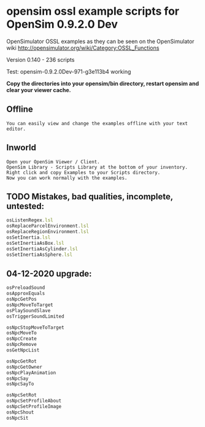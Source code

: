 # opensim ossl example scripts for OpenSim 0.9.2.0 Dev

OpenSimulator OSSL examples as they can be seen on the OpenSimulator wiki http://opensimulator.org/wiki/Category:OSSL_Functions

Version 0.140 - 236 scripts

Test: opensim-0.9.2.0Dev-971-g3e113b4 working

**Copy the directories into your opensim/bin directory, restart opensim and clear your viewer cache.**

## Offline
    You can easily view and change the examples offline with your text editor.

## Inworld
    Open your OpenSim Viewer / Client.
    OpenSim Library - Scripts Library at the bottom of your inventory.
    Right click and copy Examples to your Scripts directory.
    Now you can work normally with the examples.

## TODO Mistakes, bad qualities, incomplete, untested:

```javascript
osListenRegex.lsl
osReplaceParcelEnvironment.lsl
osReplaceRegionEnvironment.lsl
osSetInertia.lsl
osSetInertiaAsBox.lsl
osSetInertiaAsCylinder.lsl
osSetInertiaAsSphere.lsl
```
## 04-12-2020 upgrade:
```javascript
osPreloadSound
osApproxEquals
osNpcGetPos
osNpcMoveToTarget‎
osPlaySoundSlave
osTriggerSoundLimited

osNpcStopMoveToTarget
osNpcMoveTo
osNpcCreate
osNpcRemove
osGetNpcList‎

osNpcGetRot
osNpcGetOwner
osNpcPlayAnimation‎
osNpcSay
osNpcSayTo

osNpcSetRot
osNpcSetProfileAbout
osNpcSetProfileImage
osNpcShout
osNpcSit
```
